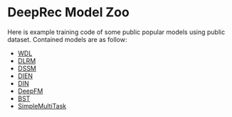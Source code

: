 # DeepRec Model Zoo

Here is example training code of some public popular models using public dataset.
Contained models are as follow:
- [WDL](WDL/README.md)
- [DLRM](DLRM/README.md)
- [DSSM](DSSM/README.md)
- [DIEN](DIEN/README.md)
- [DIN](DIN/README.md)
- [DeepFM](DeepFM/README.md)
- [BST](BST/README.md)
- [SimpleMultiTask](SimpleMultiTask/README.md)
